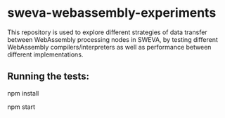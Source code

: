 # sweva-webassembly-experiments
This repository is used to explore different strategies of data transfer between WebAssembly processing nodes in SWEVA, by testing different WebAssembly compilers/interpreters as well as performance between different implementations.

## Running the tests:
npm install

npm start
